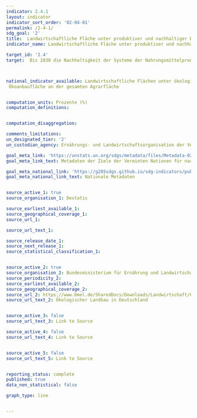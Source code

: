 ```yaml
---
indicator: 2.4.1
layout: indicator
indicator_sort_order: '02-04-01'
permalink: /2-4-1/
sdg_goal: '2'
title:  Landwirtschaftliche Fläche unter produktiver und nachhaltiger Bewirtschaftung
indicator_name: Landwirtschaftliche Fläche unter produktiver und nachhaltiger Bewirtschaftung

target_id: '2.4'
target:  Bis 2030 die Nachhaltigkeit der Systeme der Nahrungsmittelproduktion sicherstellen und resiliente landwirtschaftliche Methoden anwenden, die die Produktivität und den Ertrag steigern, zur Erhaltung der Ökosysteme beitragen, die Anpassungsfähigkeit an Klimaänderungen, extreme Wetterereignisse, Dürren, Überschwemmungen und  andere Katastrophen erhöhen und die Flächen- und Bodenqualität schrittweise verbessern



national_indicator_available: Landwirtschaftliche Flächen unter ökologischer Bewirtschaftung
 Ökoanbaufläche an der gesamten Agrarfläche


computation_units: Prozente (%)
computation_definitions:


computation_disaggregation:

comments_limitations:
un_designated_tier: '2'
un_custodian_agency: Ernährungs- und Landwirtschaftsorganisation der Vereinten Nationen (FAO)

goal_meta_link: 'https://unstats.un.org/sdgs/metadata/files/Metadata-02-04-01.pdf'
goal_meta_link_text: Metadaten der Ziele der Vereinten Nationen für nachhaltige Entwicklung

goal_meta_national_link: 'https://g205sdgs.github.io/sdg-indicators/public/2.4.1.pdf'
goal_meta_national_link_text: Nationale Metadaten


source_active_1: true
source_organisation_1: Destatis

source_earliest_available_1:
source_geographical_coverage_1:
source_url_1:

source_url_text_1:

source_release_date_1:
source_next_release_1:
source_statistical_classification_1:


source_active_2: true
source_organisation_2: Bundesministerium für Ernährung und Landwirtschaft
source_periodicity_2:
source_earliest_available_2:
source_geographical_coverage_2:
source_url_2: https://www.bmel.de/SharedDocs/Downloads/Landwirtschaft/OekologischerLandbau/OekolandbauInDeutschlandTabelle2.pdf;jsessionid=4FD56F94F9E68C9C140A6F3D9720B1FC.1_cid296?__blob=publicationFile
source_url_text_2: Ökologischer Landbau in Deutschland


source_active_3: false
source_url_text_3: Link to Source

source_active_4: false
source_url_text_4: Link to Source


source_active_5: false
source_url_text_5: Link to Source


reporting_status: complete
published: true
data_non_statistical: false

graph_type: line


---
```

